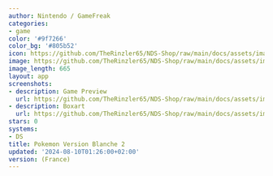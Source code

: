 ```yaml
---
author: Nintendo / GameFreak
categories:
- game
color: '#9f7266'
color_bg: '#805b52'
icon: https://github.com/TheRinzler65/NDS-Shop/raw/main/docs/assets/images/icons/pokemonblanc2.png
image: https://github.com/TheRinzler65/NDS-Shop/raw/main/docs/assets/images/icons/pokemonblanc2.png
image_length: 665
layout: app
screenshots:
- description: Game Preview
  url: https://github.com/TheRinzler65/NDS-Shop/raw/main/docs/assets/images/screenshots/pokemonblanc2/pokemonblanc2.png
- description: Boxart
  url: https://github.com/TheRinzler65/NDS-Shop/raw/main/docs/assets/images/boxart/Pokemon%20-%20Version%20Blanche%202%20(France)%20(NDSi%20Enhanced).nds.png
stars: 0
systems:
- DS
title: Pokemon Version Blanche 2
updated: '2024-08-10T01:26:00+02:00'
version: (France)
---
```

